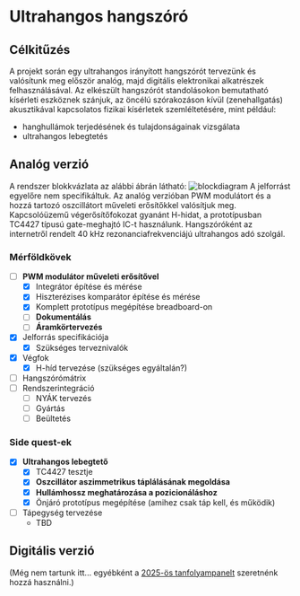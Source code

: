 # Ultrahangos hangszóró

## Célkitűzés 
A projekt során egy ultrahangos irányított hangszórót tervezünk és valósítunk meg először analóg, majd digitális elektronikai alkatrészek felhasználásával.
Az elkészült hangszórót standolásokon bemutatható kísérleti eszköznek szánjuk, az öncélú szórakozáson kívül (zenehallgatás) akusztikával kapcsolatos fizikai kísérletek szemléltetésére, mint például:
- hanghullámok terjedésének és tulajdonságainak vizsgálata
- ultrahangos lebegtetés

## Analóg verzió
A rendszer blokkvázlata az alábbi ábrán látható:
![blockdiagram](https://github.com/user-attachments/assets/28c76410-812d-485c-b464-9e39f947d41e)
A jelforrást egyelőre nem specifikáltuk.
Az analóg verzióban PWM modulátort és a hozzá tartozó oszcillátort műveleti erősítőkkel valósítjuk meg.
Kapcsolóüzemű végerősítőfokozat gyanánt H-hidat, a prototípusban TC4427 típusú gate-meghajtó IC-t használunk. Hangszóróként az internetről rendelt 40 kHz rezonanciafrekvenciájú ultrahangos adó szolgál.

### Mérföldkövek

- [ ] **PWM modulátor műveleti erősítővel**
  - [X] Integrátor építése és mérése
  - [X] Hiszterézises komparátor építése és mérése
  - [X] Komplett prototípus megépítése breadboard-on
  - [ ] **Dokumentálás**
  - [ ] **Áramkörtervezés**
- [X] Jelforrás specifikációja
  - [X] Szükséges terveznivalók
- [X] Végfok
  - [X] H-híd tervezése (szükséges egyáltalán?)
- [ ] Hangszórómátrix
- [ ] Rendszerintegráció
  - [ ] NYÁK tervezés
  - [ ] Gyártás
  - [ ] Beültetés

### Side quest-ek
- [X] **Ultrahangos lebegtető**
  - [X] TC4427 tesztje
  - [X] **Oszcillátor aszimmetrikus táplálásának megoldása**
  - [X] **Hullámhossz meghatározása a pozicionáláshoz**
  - [X] Önjáró prototípus megépítése (amihez csak táp kell, és működik)
- [ ] Tápegység tervezése
  - TBD

## Digitális verzió
(Még nem tartunk itt... egyébként a [2025-ös tanfolyampanelt](https://github.com/simonyiszk/sem-armpanel-2025) szeretnénk hozzá használni.)
